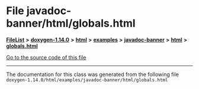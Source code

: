 

# File javadoc-banner/html/globals.html



[**FileList**](files.md) **>** [**doxygen-1.14.0**](dir_9d5bad020669189c90cda983471be5d0.md) **>** [**html**](dir_05d1fd8a7cdd04f638f8b23196de02e2.md) **>** [**examples**](dir_aa52e73a32d193037813a53dcfe817b6.md) **>** [**javadoc-banner**](dir_8ee656ee42e2986752c885c3c3247b0c.md) **>** [**html**](dir_105673838bf0960c95e87a8959f85bb9.md) **>** [**globals.html**](javadoc-banner_2html_2globals_8html.md)

[Go to the source code of this file](javadoc-banner_2html_2globals_8html_source.md)





































































------------------------------
The documentation for this class was generated from the following file `doxygen-1.14.0/html/examples/javadoc-banner/html/globals.html`

